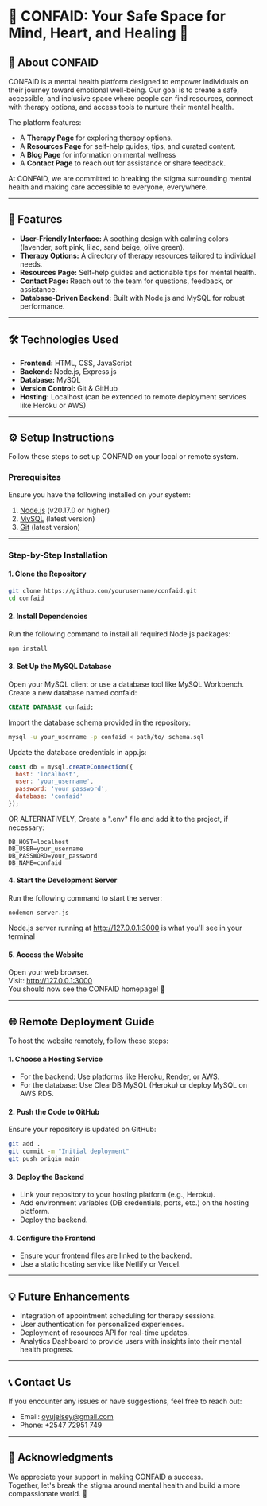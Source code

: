 # 🌟 CONFAID: Your Safe Space for Mind, Heart, and Healing 🌟

## 🧠 **About CONFAID**
CONFAID is a mental health platform designed to empower individuals on their journey toward emotional well-being. Our goal is to create a safe, accessible, and inclusive space where people can find resources, connect with therapy options, and access tools to nurture their mental health.  

The platform features:  
- A **Therapy Page** for exploring therapy options.  
- A **Resources Page** for self-help guides, tips, and curated content.
- A **Blog Page** for information on mental wellness  
- A **Contact Page** to reach out for assistance or share feedback.  

At CONFAID, we are committed to breaking the stigma surrounding mental health and making care accessible to everyone, everywhere.  

---

## 🚀 **Features**
- **User-Friendly Interface:** A soothing design with calming colors (lavender, soft pink, lilac, sand beige, olive green).  
- **Therapy Options:** A directory of therapy resources tailored to individual needs.  
- **Resources Page:** Self-help guides and actionable tips for mental health.  
- **Contact Page:** Reach out to the team for questions, feedback, or assistance.  
- **Database-Driven Backend:** Built with Node.js and MySQL for robust performance.  

---

## 🛠️ **Technologies Used**
- **Frontend:** HTML, CSS, JavaScript  
- **Backend:** Node.js, Express.js  
- **Database:** MySQL  
- **Version Control:** Git & GitHub  
- **Hosting:** Localhost (can be extended to remote deployment services like Heroku or AWS)  

---

## ⚙️ **Setup Instructions**
Follow these steps to set up CONFAID on your local or remote system.

### Prerequisites
Ensure you have the following installed on your system:
1. [Node.js](https://nodejs.org/) (v20.17.0 or higher)
2. [MySQL](https://www.mysql.com/) (latest version)
3. [Git](https://git-scm.com/) (latest version)

---

### Step-by-Step Installation

#### **1. Clone the Repository**
```bash
git clone https://github.com/yourusername/confaid.git
cd confaid
```

#### **2. Install Dependencies**
Run the following command to install all required Node.js packages:
```bash
npm install
```

#### **3. Set Up the MySQL Database**
Open your MySQL client or use a database tool like MySQL Workbench.
<br>
Create a new database named confaid:
```sql
CREATE DATABASE confaid;
```
Import the database schema provided in the repository:
```bash
mysql -u your_username -p confaid < path/to/ schema.sql
```
Update the database credentials in app.js:
```javascript
const db = mysql.createConnection({
  host: 'localhost',
  user: 'your_username',
  password: 'your_password',
  database: 'confaid'
});
```
OR ALTERNATIVELY,
Create a ".env" file and add it to the project, if necessary:
```.env
DB_HOST=localhost
DB_USER=your_username
DB_PASSWORD=your_password
DB_NAME=confaid
```

#### **4. Start the Development Server**
Run the following command to start the server:
```bash
nodemon server.js
```
Node.js server running at http://127.0.0.1:3000 is what you'll see in your terminal

#### **5. Access the Website**
Open your web browser.
<br>
Visit: http://127.0.0.1:3000
<br>
You should now see the CONFAID homepage! 🎉

---

## 🌐 **Remote Deployment Guide**
To host the website remotely, follow these steps:

#### **1. Choose a Hosting Service**
- For the backend: Use platforms like Heroku, Render, or AWS.
- For the database: Use ClearDB MySQL (Heroku) or deploy MySQL on AWS RDS.

#### **2. Push the Code to GitHub**
Ensure your repository is updated on GitHub:
```bash
git add .
git commit -m "Initial deployment"
git push origin main
```

#### **3. Deploy the Backend**
- Link your repository to your hosting platform (e.g., Heroku).
- Add environment variables (DB credentials, ports, etc.) on the hosting platform.
- Deploy the backend.

#### **4. Configure the Frontend**
- Ensure your frontend files are linked to the backend.
- Use a static hosting service like Netlify or Vercel.

---

## 💡 **Future Enhancements**
- Integration of appointment scheduling for therapy sessions.
- User authentication for personalized experiences.
- Deployment of resources API for real-time updates.
- Analytics Dashboard to provide users with insights into their mental health progress.


---

## 📞 **Contact Us**
If you encounter any issues or have suggestions, feel free to reach out:
- Email: oyujelsey@gmail.com
- Phone: +2547 72951 749

---

## 🫶 **Acknowledgments**
We appreciate your support in making CONFAID a success. 
<br>
Together, let's break the stigma around mental health and build a more compassionate world. 💜



 










